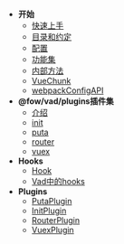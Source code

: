 * **开始**
  * [快速上手](start/getting-started.md)
  * [目录和约定](start/dir-onvention.md)
  * [配置](start/config.md)
  * [功能集](start/function-pack.md)
  * [内部方法](/start/internal.md)
  * [VueChunk](/start/vueChunk.md)
  * [webpackConfigAPI](/start/webpackConfigApi.md)
* **@fow/vad/plugins插件集**
  * [介绍](vad-plugins/started.md)
  * [init](vad-plugins/init.md)
  * [puta](vad-plugins/puta.md)
  * [router](vad-plugins/router.md)
  * [vuex](vad-plugins/vuex.md)
* **Hooks**
  * [Hook](hooks/hook.md)
  * [Vad中的hooks](hooks/hooks.md)
* **Plugins**
  * [PutaPlugin](plugins/putaPlugin.md)
  * [InitPlugin](plugins/initPlugin.md)
  * [RouterPlugin](plugins/routerPlugin.md)
  * [VuexPlugin](plugins/vuexPlugin.md)